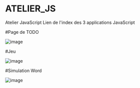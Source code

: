 # ATELIER_JS
Atelier JavaScript
Lien de l'index des 3 applications JavaScript

#Page de TODO

![image](https://user-images.githubusercontent.com/73075992/167525341-f5e71501-b882-45e7-9152-7f728deeebee.png)

#Jeu

![image](https://user-images.githubusercontent.com/73075992/167525396-d6b61435-3b04-4cee-840c-89e78d6d732b.png)


#Simulation Word

![image](https://user-images.githubusercontent.com/73075992/167525446-0e98897a-59d1-4aa2-ba0c-f79d2724a347.png)
